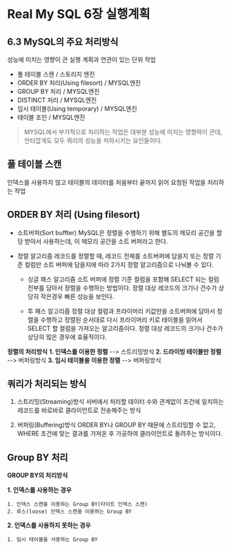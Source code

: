 
# Real My SQL 6장 실행계획

## **6.3 MySQL의 주요 처리방식**
성능에 미치는 영향이 큰 실행 계획과 연관이 있는 단위 작업

- 풀 테이블 스캔 / 스토리지 엔진
- ORDER BY 처리(Using filesort) / MYSQL엔진
- GROUP BY 처리 / MYSQL엔진
- DISTINCT 처리 / MYSQL엔진
- 임시 테이블(Using temporary) / MYSQL엔진
- 테이블 조인 / MYSQL엔진

> MYSQL에서 부가적으로 처리하는 작업은 대부분 성능에 미치는 영향력이 큰데, 안타깝게도 모두 쿼리의 성능을 저하시키는 요인들이다.




## 풀 테이블 스캔

인덱스를 사용하지 않고 테이블의 데이터를 처음부터 끝까지 읽어 요청된 작업을 처리하는 작업

## ORDER BY 처리 (Using filesort)

 - 소트버퍼(Sort buffter)
 MySQL은 정렬을 수행하기 위해 별도의 메모리 공간을 할당 받아서 사용하는데, 이 메모리 공간을 소트 버퍼라고 한다.
 
 - 정렬 알고리즘
   레코드를 정렬할 때, 레코드 전체를 소트버퍼에 담을지 또는 정렬 기준 컬럼만 소트 버퍼에 담을지에 따라 2가지 정렬 알고리즘으로 나눠볼 수 있다.
	 -	싱글 패스 알고리즘
	    소트 버퍼에 정렬 기준 컬럼을 포함해 SELECT 되는 컬럼 전부를 담아서 정렬을 수행하는 방법이다. 정렬 대상 레코드의 크기나 건수가 상당히 작은경우 빠른 성능을 보인다.
	    
	 -	투 패스 알고리즘
	    정렬 대상 컬럼과 프라이머리 키값만을 소트버퍼에 담아서 정렬을 수행하고 정렬된 순서대로 다시 프라이머리 키로 테이블을 읽어서 SELECT 할 컬럼을 가져오는 알고리즘이다. 정렬 대상 레코드의 크기나 건수가 상당히 많은 경우에 효율적이다.



**정렬의 처리방식**
**1. 인덱스를 이용한 정렬**  --> 스트리밍방식
**2. 드라이빙 테이블만 정렬** --> 버퍼링방식
**3. 임시 테이블을 이용한 정렬** --> 버퍼링방식


## 쿼리가 처리되는 방식
1. 스트리밍(Streaming)방식
	서버에서 처리할 데이터 수와 관계없이 조건에 일치하는 레코드를 바로바로 클라이언트로 전송해주는 방식  
  
2. 버퍼링(Buffering)방식
	ORDER BY나 GROUP BY 때문에 스트리밍할 수 없고, WHERE 조건에 맞는 결과를 가져온 후 가공하여 클라이언트로 돌려주는 방식이다.  
 
  

## Group BY 처리

**GROUP BY의 처리방식**

**1. 인덱스를 사용하는 경우**  	

	1. 인덱스 스캔을 이용하는 Group BY(타이트 인덱스 스캔) 
	2. 루스(loose) 인덱스 스캔을 이용하는 Group BY
**2. 인덱스를 사용하지 못하는 경우** 
	
	1. 임시 테이블을 사용하는 Group BY

